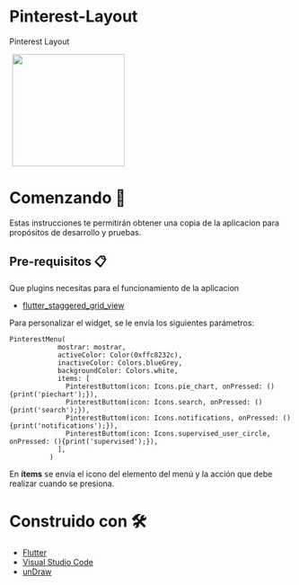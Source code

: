 # Pinterest-Layout
Pinterest Layout

<p>
    <img src="https://res.cloudinary.com/dzgd10ssq/image/upload/v1599334917/Apps/ibqwa5ijh1opbo9phzks.gif" width="200"/ hspace="5"> 
</p>


# Comenzando 🚀

Estas instrucciones te permitirán obtener una copia de la aplicacion para propósitos de desarrollo y pruebas.

## Pre-requisitos 📋

Que plugins necesitas para el funcionamiento de la aplicacion
- [flutter_staggered_grid_view](https://pub.dev/packages/flutter_staggered_grid_view#-readme-tab- "flutter_staggered_grid_view")

Para personalizar el widget, se le envía los siguientes parámetros:

```
PinterestMenu(
            mostrar: mostrar,
            activeColor: Color(0xffc8232c),
            inactiveColor: Colors.blueGrey,
            backgroundColor: Colors.white,
            items: [
              PinterestButtom(icon: Icons.pie_chart, onPressed: (){print('piechart');}),
              PinterestButtom(icon: Icons.search, onPressed: (){print('search');}),
              PinterestButtom(icon: Icons.notifications, onPressed: (){print('notifications');}),
              PinterestButtom(icon: Icons.supervised_user_circle, onPressed: (){print('supervised');}),
            ],
          )
  ```
  
  En **ítems** se envía el icono del elemento del menú y la acción que debe realizar cuando se presiona.

# Construido con 🛠️
  - [Flutter](https://flutter.dev/ "flutter")
  - [Visual Studio Code](https://code.visualstudio.com/ "Visual Studio Code")
  - [unDraw](https://undraw.co/ "unDraw")
